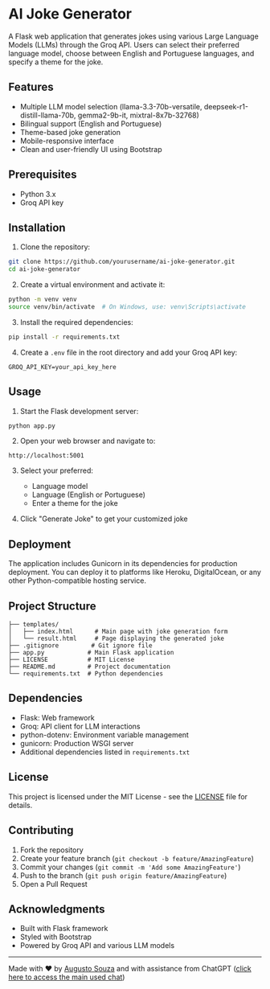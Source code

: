 # AI Joke Generator

A Flask web application that generates jokes using various Large Language Models (LLMs) through the Groq API. Users can select their preferred language model, choose between English and Portuguese languages, and specify a theme for the joke.

## Features

- Multiple LLM model selection (llama-3.3-70b-versatile, deepseek-r1-distill-llama-70b, gemma2-9b-it, mixtral-8x7b-32768)
- Bilingual support (English and Portuguese)
- Theme-based joke generation
- Mobile-responsive interface
- Clean and user-friendly UI using Bootstrap

## Prerequisites

- Python 3.x
- Groq API key

## Installation

1. Clone the repository:
```bash
git clone https://github.com/yourusername/ai-joke-generator.git
cd ai-joke-generator
```

2. Create a virtual environment and activate it:
```bash
python -m venv venv
source venv/bin/activate  # On Windows, use: venv\Scripts\activate
```

3. Install the required dependencies:
```bash
pip install -r requirements.txt
```

4. Create a `.env` file in the root directory and add your Groq API key:
```
GROQ_API_KEY=your_api_key_here
```

## Usage

1. Start the Flask development server:
```bash
python app.py
```

2. Open your web browser and navigate to:
```
http://localhost:5001
```

3. Select your preferred:
   - Language model
   - Language (English or Portuguese)
   - Enter a theme for the joke

4. Click "Generate Joke" to get your customized joke

## Deployment

The application includes Gunicorn in its dependencies for production deployment. You can deploy it to platforms like Heroku, DigitalOcean, or any other Python-compatible hosting service.

## Project Structure

```
├── templates/
│   ├── index.html      # Main page with joke generation form
│   └── result.html     # Page displaying the generated joke
├── .gitignore         # Git ignore file
├── app.py            # Main Flask application
├── LICENSE           # MIT License
├── README.md         # Project documentation
└── requirements.txt  # Python dependencies
```

## Dependencies

- Flask: Web framework
- Groq: API client for LLM interactions
- python-dotenv: Environment variable management
- gunicorn: Production WSGI server
- Additional dependencies listed in `requirements.txt`

## License

This project is licensed under the MIT License - see the [LICENSE](LICENSE) file for details.

## Contributing

1. Fork the repository
2. Create your feature branch (`git checkout -b feature/AmazingFeature`)
3. Commit your changes (`git commit -m 'Add some AmazingFeature'`)
4. Push to the branch (`git push origin feature/AmazingFeature`)
5. Open a Pull Request

## Acknowledgments

- Built with Flask framework
- Styled with Bootstrap
- Powered by Groq API and various LLM models

---

Made with ❤️ by [Augusto Souza](https://github.com/augustosouza8) and with assistance from ChatGPT ([click here to access the main used chat](https://chatgpt.com/share/67a8c84e-8f74-8013-bcbb-1b86a71aa7ae)) 